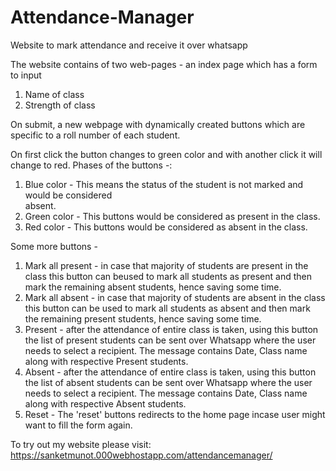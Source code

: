 # Attendance-Manager
Website to mark attendance and receive it over whatsapp

The website contains of two web-pages - an index page which has a form to input 
1. Name of class 
2. Strength of class

On submit, a new webpage with dynamically created buttons which are specific to a roll number 
of each student.

On first click the button changes to green color and with another click it will change to red.
Phases of the buttons -: 

1. Blue color - This means the status of the student is not marked and would be considered  
   absent.
2. Green color - This buttons would be considered as present in the class.
3. Red color - This buttons would be considered as absent in the class.

Some more buttons -

1. Mark all present - in case that majority of students are present in the class this button can 
   beused to mark all students as present and then mark the remaining absent students, hence saving 
   some time.
2. Mark all absent - in case that majority of students are absent in the class this button can be
   used to mark all students as absent and then mark the remaining present students, hence saving 
   some time.
3. Present - after the attendance of entire class is taken, using this button the list of present 
   students can be sent over Whatsapp where the user needs to select a recipient.
   The message contains Date, Class name along with respective Present students.
4. Absent - after the attendance of entire class is taken, using this button the list of absent 
   students can be sent over Whatsapp where the user needs to select a recipient.
   The message contains Date, Class name along with respective Absent students.
5. Reset - The 'reset' buttons redirects to the home page incase user might want to fill the form 
   again.
   
   
To try out my website please visit: https://sanketmunot.000webhostapp.com/attendancemanager/
